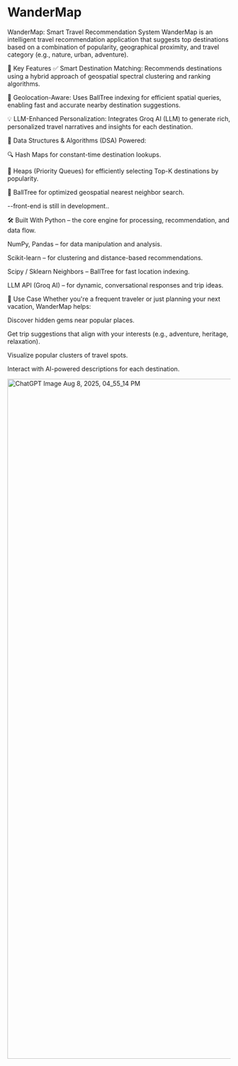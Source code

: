 # WanderMap
WanderMap: Smart Travel Recommendation System
WanderMap is an intelligent travel recommendation application that suggests top destinations based on a combination of popularity, geographical proximity, and travel category (e.g., nature, urban, adventure).

🚀 Key Features
✅ Smart Destination Matching: Recommends destinations using a hybrid approach of geospatial spectral clustering and ranking algorithms.

📍 Geolocation-Aware: Uses BallTree indexing for efficient spatial queries, enabling fast and accurate nearby destination suggestions.

💡 LLM-Enhanced Personalization: Integrates Groq AI (LLM) to generate rich, personalized travel narratives and insights for each destination.

🧠 Data Structures & Algorithms (DSA) Powered:

🔍 Hash Maps for constant-time destination lookups.

🔢 Heaps (Priority Queues) for efficiently selecting Top-K destinations by popularity.

🧭 BallTree for optimized geospatial nearest neighbor search. 

--front-end is still in development..

🛠️ Built With
Python – the core engine for processing, recommendation, and data flow.

NumPy, Pandas – for data manipulation and analysis.

Scikit-learn – for clustering and distance-based recommendations.

Scipy / Sklearn Neighbors – BallTree for fast location indexing.

LLM API (Groq AI) – for dynamic, conversational responses and trip ideas.

🎯 Use Case
Whether you're a frequent traveler or just planning your next vacation, WanderMap helps:

Discover hidden gems near popular places.

Get trip suggestions that align with your interests (e.g., adventure, heritage, relaxation).

Visualize popular clusters of travel spots.

Interact with AI-powered descriptions for each destination. 

<img width="1024" height="1536" alt="ChatGPT Image Aug 8, 2025, 04_55_14 PM" src="https://github.com/user-attachments/assets/69b7fa6c-cf40-4cda-8fdd-5a6ce71681b6" />



